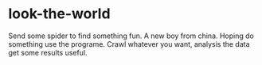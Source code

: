 # look-the-world
Send some spider to find something fun.
A new boy from china.
Hoping do something use the programe. 
Crawl whatever you want, analysis the data get some results useful.

